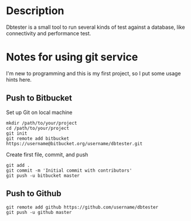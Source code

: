 # Description

Dbtester is a small tool to run several kinds of test against a database, like connectivity and performance test.


# Notes for using git service

I'm new to programming and this is my first project, so I put some usage hints here.

## Push to Bitbucket

Set up Git on local machine 

	mkdir /path/to/your/project
	cd /path/to/your/project
	git init
	git remote add bitbucket https://username@bitbucket.org/username/dbtester.git

Create first file, commit, and push

	git add .
	git commit -m 'Initial commit with contributors'
	git push -u bitbucket master

## Push to Github

	git remote add github https://github.com/username/dbtester
	git push -u github master
